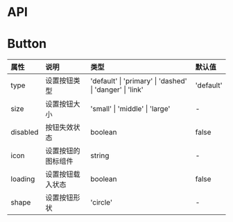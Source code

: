 # API

# Button

|  属性   | 说明  |  类型   | 默认值  |
|  :----  | :----  |  :----  | :----  |
| type  | 设置按钮类型 | 'default' \| 'primary' \| 'dashed' \| 'danger' \| 'link' | 'default' |
| size  | 设置按钮大小 | 'small' \| 'middle' \| 'large'  | - |
| disabled  | 按钮失效状态 | boolean  | false |
| icon  | 设置按钮的图标组件 | string  | - |
| loading  | 设置按钮载入状态 | boolean  | false |
| shape  | 设置按钮形状 | 'circle'  | - |